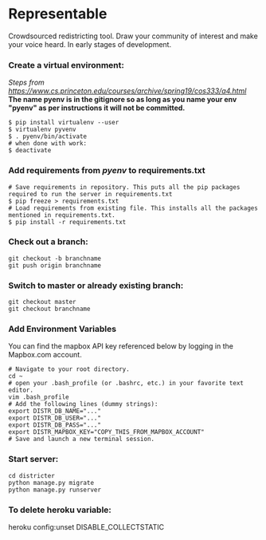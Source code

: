 # Representable
Crowdsourced redistricting tool. Draw your community of interest and make your voice heard. In early stages of development.


### Create a virtual environment:
_Steps from https://www.cs.princeton.edu/courses/archive/spring19/cos333/a4.html_
**The name pyenv is in the gitignore so as long as you name your env "pyenv" as per instructions it will not be committed.**
```
$ pip install virtualenv --user
$ virtualenv pyvenv
$ . pyenv/bin/activate
# when done with work:
$ deactivate
```
### Add requirements from *pyenv* to requirements.txt
```
# Save requirements in repository. This puts all the pip packages required to run the server in requirements.txt
$ pip freeze > requirements.txt
# Load requirements from existing file. This installs all the packages mentioned in requirements.txt.
$ pip install -r requirements.txt
```

### Check out a branch:
```
git checkout -b branchname
git push origin branchname
```

### Switch to master or already existing branch:
```
git checkout master
git checkout branchname
```

### Add Environment Variables
You can find the mapbox API key referenced below by logging in the Mapbox.com account.
```
# Navigate to your root directory.
cd ~
# open your .bash_profile (or .bashrc, etc.) in your favorite text editor.
vim .bash_profile
# Add the following lines (dummy strings):
export DISTR_DB_NAME="..."
export DISTR_DB_USER="..."
export DISTR_DB_PASS="..."
export DISTR_MAPBOX_KEY="COPY_THIS_FROM_MAPBOX_ACCOUNT"
# Save and launch a new terminal session.
```

### Start server:
```
cd districter
python manage.py migrate
python manage.py runserver
```

### To delete heroku variable:
heroku config:unset DISABLE_COLLECTSTATIC

